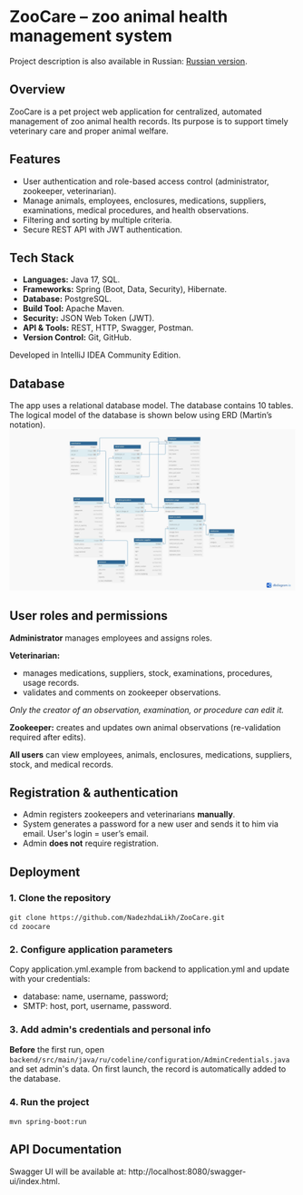 # ZooCare – zoo animal health management system
Project description is also available in Russian: [Russian version](README.ru.md).

## Overview
ZooCare is a pet project web application for centralized, automated management of zoo animal health records. Its purpose is to support timely veterinary care and proper animal welfare.

## Features
+ User authentication and role-based access control (administrator, zookeeper, veterinarian).
+ Manage animals, employees, enclosures, medications, suppliers, examinations, medical procedures, and health observations.
+ Filtering and sorting by multiple criteria.
+ Secure REST API with JWT authentication.

## Tech Stack
+ **Languages:** Java 17, SQL.
+ **Frameworks:** Spring (Boot, Data, Security), Hibernate.
+ **Database:** PostgreSQL.
+ **Build Tool:** Apache Maven.
+ **Security:** JSON Web Token (JWT).
+ **API & Tools:** REST, HTTP, Swagger, Postman.
+ **Version Control:** Git, GitHub.

Developed in IntelliJ IDEA Community Edition.

## Database
The app uses a relational database model. The database contains 10 tables. The logical model of the database is shown below using ERD (Martin’s notation).
![ER diagram](https://github.com/NadezhdaLikh/zoocare/blob/master/ER-model-martin.jpg)

## User roles and permissions
**Administrator** manages employees and assigns roles.

**Veterinarian:**
+ manages medications, suppliers, stock, examinations, procedures, usage records.
+ validates and comments on zookeeper observations.

_Only the creator of an observation, examination, or procedure can edit it._

**Zookeeper:** creates and updates own animal observations (re-validation required after edits).

**All users** can view employees, animals, enclosures, medications, suppliers, stock, and medical records.

## Registration & authentication
+ Admin registers zookeepers and veterinarians **manually**.
+ System generates a password for a new user and sends it to him via email. User's login = user’s email.
+ Admin **does not** require registration.

## Deployment
### 1. Clone the repository
```
git clone https://github.com/NadezhdaLikh/ZooCare.git
cd zoocare
```

### 2. Configure application parameters
Copy application.yml.example from backend to application.yml and update with your credentials:
+ database: name, username, password;
+ SMTP: host, port, username, password.

### 3. Add admin's credentials and personal info
**Before** the first run, open `backend/src/main/java/ru/codeline/configuration/AdminCredentials.java` and set admin's data. On first launch, the record is automatically added to the database.

### 4. Run the project
```
mvn spring-boot:run
```

## API Documentation
Swagger UI will be available at: http://localhost:8080/swagger-ui/index.html.
